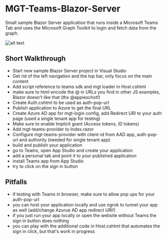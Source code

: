 # MGT-Teams-Blazor-Server
Small sample Blazor Server application that runs inside a Microsoft Teams Tab and uses the Microsoft Graph Toolkit to login and fetch data from the graph.

![alt text](https://github.com/thomyg/MGT-Teams-Blazor-Server/blob/master/MGT%20Teams%20Blazor%20Server.gif "Demo")

## Short Walkthrough

* Start new sample Blazor Server project in Visual Studio
* Get rid of the left navigation and the top bar, only focus on the main content
* Add script reference to teams sdk and mgt loader in Host.cshtml
* make sure to html encode the @ in URLs you find in other JS examples, Blazor doesn't like that (thx @appieschot!)
* Create Auth.cshtml to be used as auth-pop-url
* Publish application to Azure to get the final URL
* Create Azure AD app for mgt-login config, add Redirect URI to your auth page (used a single tenant app for testing)
* Make sure to enable Implicit grant (Access tokens, ID tokens)
* Add mgt-teams-provider to Index.razor
* Configure mgt-teams-provider with client-id from AAD app, auth-pop-url and authority (needed for single tenant app)
* build and publish your application
* go to Teams, open App Studio and create your application
* add a personal tab and point it to your published application
* install Teams app from App Studio
* try to click on the sign in button

## Pitfalls

* if testing with Teams in browser, make sure to allow pop ups for your auth-pop-url
* you can host your application locally and use ngrok to tunnel your app as well (add/change Azurue AD app redirect URI!)
* if you just run your app locally or open the website without Teams the sign in button does nothing
* you can play with the additional code in Host.cshtml that automates the sign in click, but that's work in progress



